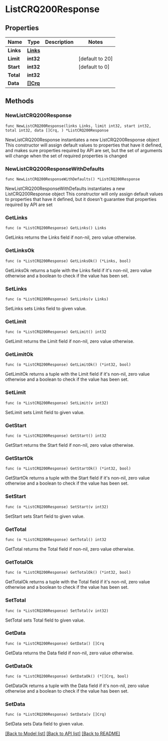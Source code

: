 # ListCRQ200Response

## Properties

Name | Type | Description | Notes
------------ | ------------- | ------------- | -------------
**Links** | [**Links**](Links.md) |  | 
**Limit** | **int32** |  | [default to 20]
**Start** | **int32** |  | [default to 0]
**Total** | **int32** |  | 
**Data** | [**[]Crq**](Crq.md) |  | 

## Methods

### NewListCRQ200Response

`func NewListCRQ200Response(links Links, limit int32, start int32, total int32, data []Crq, ) *ListCRQ200Response`

NewListCRQ200Response instantiates a new ListCRQ200Response object
This constructor will assign default values to properties that have it defined,
and makes sure properties required by API are set, but the set of arguments
will change when the set of required properties is changed

### NewListCRQ200ResponseWithDefaults

`func NewListCRQ200ResponseWithDefaults() *ListCRQ200Response`

NewListCRQ200ResponseWithDefaults instantiates a new ListCRQ200Response object
This constructor will only assign default values to properties that have it defined,
but it doesn't guarantee that properties required by API are set

### GetLinks

`func (o *ListCRQ200Response) GetLinks() Links`

GetLinks returns the Links field if non-nil, zero value otherwise.

### GetLinksOk

`func (o *ListCRQ200Response) GetLinksOk() (*Links, bool)`

GetLinksOk returns a tuple with the Links field if it's non-nil, zero value otherwise
and a boolean to check if the value has been set.

### SetLinks

`func (o *ListCRQ200Response) SetLinks(v Links)`

SetLinks sets Links field to given value.


### GetLimit

`func (o *ListCRQ200Response) GetLimit() int32`

GetLimit returns the Limit field if non-nil, zero value otherwise.

### GetLimitOk

`func (o *ListCRQ200Response) GetLimitOk() (*int32, bool)`

GetLimitOk returns a tuple with the Limit field if it's non-nil, zero value otherwise
and a boolean to check if the value has been set.

### SetLimit

`func (o *ListCRQ200Response) SetLimit(v int32)`

SetLimit sets Limit field to given value.


### GetStart

`func (o *ListCRQ200Response) GetStart() int32`

GetStart returns the Start field if non-nil, zero value otherwise.

### GetStartOk

`func (o *ListCRQ200Response) GetStartOk() (*int32, bool)`

GetStartOk returns a tuple with the Start field if it's non-nil, zero value otherwise
and a boolean to check if the value has been set.

### SetStart

`func (o *ListCRQ200Response) SetStart(v int32)`

SetStart sets Start field to given value.


### GetTotal

`func (o *ListCRQ200Response) GetTotal() int32`

GetTotal returns the Total field if non-nil, zero value otherwise.

### GetTotalOk

`func (o *ListCRQ200Response) GetTotalOk() (*int32, bool)`

GetTotalOk returns a tuple with the Total field if it's non-nil, zero value otherwise
and a boolean to check if the value has been set.

### SetTotal

`func (o *ListCRQ200Response) SetTotal(v int32)`

SetTotal sets Total field to given value.


### GetData

`func (o *ListCRQ200Response) GetData() []Crq`

GetData returns the Data field if non-nil, zero value otherwise.

### GetDataOk

`func (o *ListCRQ200Response) GetDataOk() (*[]Crq, bool)`

GetDataOk returns a tuple with the Data field if it's non-nil, zero value otherwise
and a boolean to check if the value has been set.

### SetData

`func (o *ListCRQ200Response) SetData(v []Crq)`

SetData sets Data field to given value.



[[Back to Model list]](../README.md#documentation-for-models) [[Back to API list]](../README.md#documentation-for-api-endpoints) [[Back to README]](../README.md)


